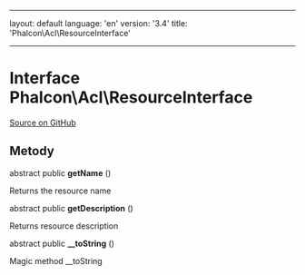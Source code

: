 * * *

layout: default language: 'en' version: '3.4' title: 'Phalcon\Acl\ResourceInterface'

* * *

# Interface **Phalcon\Acl\ResourceInterface**

<a href="https://github.com/phalcon/cphalcon/tree/v3.4.0/phalcon/acl/resourceinterface.zep" class="btn btn-default btn-sm">Source on GitHub</a>

## Metody

abstract public **getName** ()

Returns the resource name

abstract public **getDescription** ()

Returns resource description

abstract public **__toString** ()

Magic method __toString